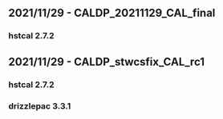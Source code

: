 ## 2021/11/29 - CALDP_20211129_CAL_final
### hstcal 2.7.2

## 2021/11/29 - CALDP_stwcsfix_CAL_rc1
### hstcal 2.7.2
### drizzlepac 3.3.1

